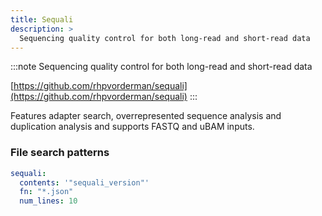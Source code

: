 ```yaml
---
title: Sequali
description: >
  Sequencing quality control for both long-read and short-read data
---
```


<!--
~~~~~ DO NOT EDIT ~~~~~
This file is autogenerated from the MultiQC module python docstring.
Do not edit the markdown, it will be overwritten.

File path for the source of this content: multiqc/modules/sequali/sequali.py
~~~~~~~~~~~~~~~~~~~~~~~
-->

:::note
Sequencing quality control for both long-read and short-read data

[https://github.com/rhpvorderman/sequali](https://github.com/rhpvorderman/sequali)
:::

Features adapter search, overrepresented sequence analysis and duplication analysis and supports
FASTQ and uBAM inputs.

### File search patterns

```yaml
sequali:
  contents: '"sequali_version"'
  fn: "*.json"
  num_lines: 10
```
